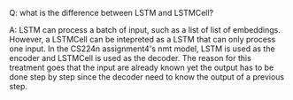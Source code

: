 Q: what is the difference between LSTM and LSTMCell?

A:
LSTM can process a batch of input, such as a list of list of embeddings. However, 
a LSTMCell can be intepreted as a LSTM that can only process one input.
In the CS224n assignment4's nmt model, LSTM is used as the encoder and LSTMCell is used as the decoder.
The reason for this treatment goes that the input are already known yet the output has to be done step by step since
the decoder need to know the output of a previous step.

